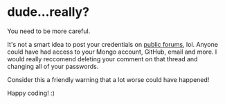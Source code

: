# dude...really?
You need to be more careful.

It's not a smart idea to post your credentials on [public forums](https://github.com/Automattic/mongoose/issues/5304), lol. Anyone could have had access to your Mongo account, GitHub, email and more. I would really reccomend deleting your comment on that thread and changing all of your passwords.

Consider this a friendly warning that a lot worse could have happened!

Happy coding! :)
